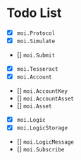 # Todo List

- [x] `moi.Protocol`
- [x] `moi.Simulate`
- [] `moi.Submit`
- [x] `moi.Tesseract`
- [x] `moi.Account`
- [] `moi.AccountKey`
- [] `moi.AccountAsset`
- [] `moi.Asset`
- [x] `moi.Logic`
- [x] `moi.LogicStorage`
- [] `moi.LogicMessage`
- [] `moi.Subscribe`
